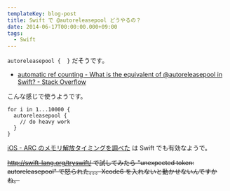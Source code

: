 ```yaml
---
templateKey: blog-post
title: Swift で @autoreleasepool どうやるの？
date: 2014-06-17T00:00:00.000+09:00
tags:
  - Swift
---
```

``autoreleasepool {  }`` だそうです。

<!--more-->

* [automatic ref counting - What is the equivalent of @autoreleasepool in Swift? - Stack Overflow](http://stackoverflow.com/questions/24152050/what-is-the-equivalent-of-autoreleasepool-in-swift)

こんな感じで使うようです。

```
for i in 1...10000 {
  autoreleasepool {
    // do heavy work
  }
}
```

[iOS - ARC のメモリ解放タイミングを調べた](http://qiita.com/amay077/items/95a4139e6f553d8a56a1) は Swift でも有効なようで。

~~http://swift-lang.org/tryswift/ で試してみたら "unexpected token: autoreleasepool" で怒られた。。。Xcode6 を入れないと動かせないんですかね。~~

